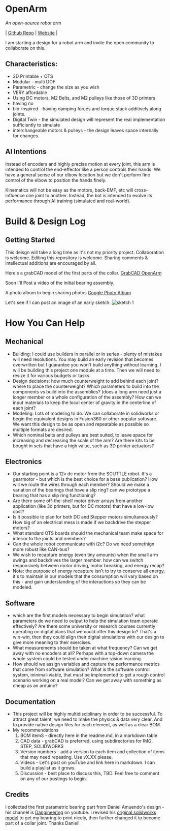 # OpenArm
_An open-source robot arm_

| [Github Repo](https://github.com/dmalawey/OpenArm ':class=button') 
| [Website](https://docsify-this.net/?basePath=https://raw.githubusercontent.com/dmalawey/OpenArm/main&sidebar=true#/?show-page-options=true ':class=button')
| 

I am starting a design for a robot arm and invite the open community to collaborate on this.  

## Characteristics:

* 3D Printable + OTS
* Modular - multi DOF
* Parametric - change the size as you wish
* VERY affordable
* Using DC motors, M2 Belts, and M2 pulleys like those of 3D printers
* having no
* bio-inspired - having damping forces and torque stack additively along joints.
* Digital Twin - the simulated design will represent the real implementation sufficiently to simulate
* interchangeable motors & pulleys - the design leaves space internally for changes.

## AI Intentions
Instead of encoders and highly precise motion at every joint, this arm is intended to control the end-effector like a person controls their hands.  We have a general sense of our elbow location but we don't perform fine control of the elbow to position the hands finely.  

Kinematics will not be easy as the motors, back-EMF, etc will cross-influence one joint to another.  Instead, the bot is intended to evolve its performance through AI training (simulated and real-world).

# Build & Design Log

## Getting Started
This deisgn will take a long time as it's not my priority project.  Collaboration is welcome.  Editing this repository is welcome.  Sharing comments & intellectual additions are encouraged by all.

Here's a grabCAD model of the first parts of the collar.
[GrabCAD OpenArm](https://grabcad.com/library/openarm-2 ':class=button')


Soon I'll Post a video of the initial bearing assembly.

A photo album to begin sharing photos
[Google Photo Album](https://photos.app.goo.gl/zSo8spTBcs2SwBfr6 ':class=button')

Let's see if I can post an image of an early sketch:
![sketch 1](https://photos.app.goo.gl/fd8ezmeAaVzynse1A)

# How You Can Help

## Mechanical
* Building: I could use builders in parallel or in series - plenty of mistakes will need resolutions.  You may build an early revision that becomes overwritten but I guarantee you won't build anything without learning.  I will be building this project one module at a time.  Then we will need to resize it for various budgets or tasks.
* Design decisions: how much counterweight to add behind each joint?  where to place the counterweight?  Which parameters to build into the components vs build into the assemblies?  (does a long arm need just a longer member or a whole configuration of the assembly?  How can we input materials to keep the local center of gravity in the centerline of each joint?
* Modeling:  Lots of modeling to do. We can collaborate in solidworks or begin the equivalent designs in Fusion360 or other popular software.  We want this design to be as open and repeatable as possible so multiple formats are desired.
* Which nominal belts and pulleys are best suited, to leave space for increasing and decreasing the scale of the arm?  Are there kits to be bought in sets that have a high value, such as 3D printer actuators?

## Electronics
* Our starting point is a 12v dc motor from the SCUTTLE robot.  It's a gearmotor - but which is the best choice for a base publication?  How will we route the wires through each member?  Should we make a variation of the bearings that have a slip ring?  can we prototype a bearing that has a slip ring functioning?
* Are there some off-the-shelf motor driver arrays from another application (like 3d printers, but for DC motors) that have a low-low cost?
* Is it possible to plan for both DC and Stepper motors simultaneously?  How big of an electrical mess is made if we backdrive the stepper motors?
* What standard OTS boards should the mechanical team make space for interior to the joints and members?
* Can the whole robot communicate with i2c?  Do we need somethign more robust like CAN-bus?
* We wish to recapture energy (even tiny amounts) when the small arm swings and backdrives the larger member.  how can we switch responsively between motor driving, motor breaking, and energy recap?
* Note: the purpose of energy recapture isn't to try to conserve all energy, it's to maintain in our models that the consumption will vary based on this - and gain understanding of the interactions so they can be modeled.

## Software
* which are the first models necessary to begin simulation?  what parameters do we need to output to help the simulation team operate effectively?  Are there some university or research courses currently operating on digital plans that we could offer this design to?  That's a win-win, then they could align their digital simulations with our design to give more meaning to their exercises.
* What measurements should be taken at what frequency?  Can we get away with no encoders at all?  Perhaps with a top-down camera the whole system could be tested under machine-vision learning.
* How should we assign variables and capture the performance metrics that come from software simulation?  What is the software control system, minimal-viable, that must be implemented to get a rough control scenario working on a real model?  Can we get away with something as cheap as an arduino?

## Documentation
* This project will be highly multidisciplinary in order to be successful.  To attract great talent, we need to make the physics & data very clear.  And to provide native design files for each element, as well as a clear BOM. 
* My recommendations
  1. BOM itemS - directly here in the readme.md, in a markdown table
  2. CAD data - grabCAD is preferred, using subdirectories for IMG, STEP, SOLIDWORKS
  3. Version numbers - add a version to each item and collection of items that may need repeating.  Use vX.XX please.
  4. Videos - Let's post on youTube and link here in markdown.  I can build a playlist as it grows.
  5. Discussion - best place to discuss this, TBD.  Feel free to comment on any of our postings to begin.

## Credits

I collected the first parametric bearing part from Daniel Amuendo's design - his channel is [Dangineering](https://www.youtube.com/@Dangineering) on youtube.  I revised his [original solidworks model](https://www.printables.com/model/263264-200mm-bore-5mm-bore-cheap-ultra-thin-parametric-ba/filess) to get my bearing to print nicely, then further changed it to become part of a collar joint.  Thanks Daniel!
